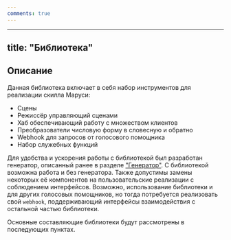 ```yaml
---
comments: true
---
```

---
title: "Библиотека"
---

## Описание

Данная библиотека включает в себя набор инструментов для реализации скилла Маруси:

* Сцены
* Режиссёр управляющий сценами
* Хаб обеспечивающий работу с множеством клиентов
* Преобразователи числовую форму в словесную и обратно
* Webhook для запросов от голосового помощника
* Набор служебных функций

Для удобства и ускорения работы с библиотекой был разработан генератор, описанный ранее в разделе ["Генератор"](./gen_info.md). 
С библиотекой возможна работа и без генератора. Также допустимы замены некоторых её компонентов на пользовательские реализации с соблюдением интерфейсов.
Возможно, использование библиотеки и для других голосовых помощников, но тогда потребуется реализовать свой `webhook`, 
поддерживающий интерфейсы взаимодействия с остальной частью библиотеки. 

Основные составляющие библиотеки будут рассмотрены в последующих пунктах.
